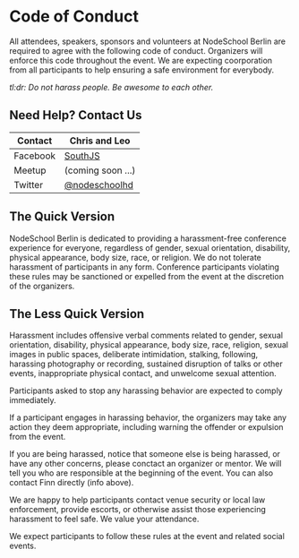 # Code of Conduct

All attendees, speakers, sponsors and volunteers at NodeSchool Berlin are required to agree 
with the following code of conduct. Organizers will enforce this code throughout the event. 
We are expecting coorporation from all participants to help ensuring a safe environment for everybody.

*tl:dr: Do not harass people. Be awesome to each other.*

## Need Help? Contact Us

Contact | Chris and Leo
--- | ---
Facebook | [SouthJS](https://facebook.com/SouthJS)
Meetup | (coming soon ...)
Twitter | [@nodeschoolhd](https://twitter.com/nodeschoolhd)

## The Quick Version

NodeSchool Berlin is dedicated to providing a harassment-free conference experience for 
everyone, regardless of gender, sexual orientation, disability, physical appearance, body size,
race, or religion. We do not tolerate harassment of participants in any form. Conference 
participants violating these rules may be sanctioned or expelled from the event at the
discretion of the organizers.

## The Less Quick Version

Harassment includes offensive verbal comments related to gender, sexual orientation,
disability, physical appearance, body size, race, religion, sexual images in
public spaces, deliberate intimidation, stalking, following, harassing photography
or recording, sustained disruption of talks or other events, inappropriate physical
contact, and unwelcome sexual attention.

Participants asked to stop any harassing behavior are expected to comply immediately.

If a participant engages in harassing behavior, the organizers may take any action 
they deem appropriate, including warning the offender or expulsion from the event.

If you are being harassed, notice that someone else is being harassed, or have any
other concerns, please conctact an organizer or mentor. We will tell you who are 
responsible at the beginning of the event. You can also contact Finn directly (info above).

We are happy to help participants contact venue security or local law enforcement,
provide escorts, or otherwise assist those experiencing harassment to feel safe. 
We value your attendance.

We expect participants to follow these rules at the event and related social events.

